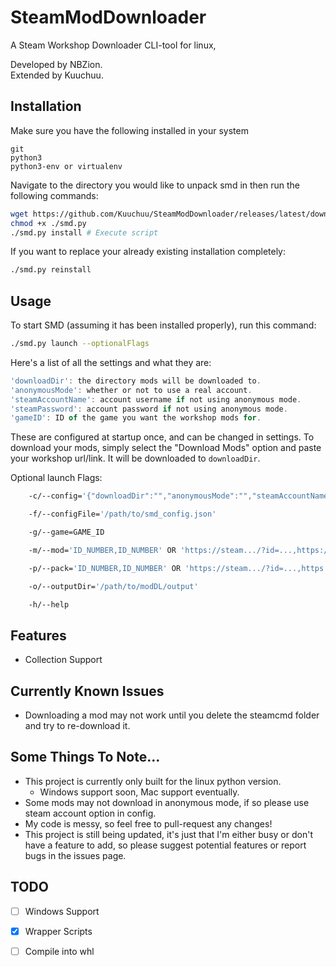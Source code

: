# SteamModDownloader
A Steam Workshop Downloader CLI-tool for linux,

Developed by NBZion.  
Extended by Kuuchuu.

## Installation
Make sure you have the following installed in your system
```
git
python3
python3-env or virtualenv
```

Navigate to the directory you would like to unpack smd in then run the following commands:
```bash
wget https://github.com/Kuuchuu/SteamModDownloader/releases/latest/download/smd.py -O smd.py # Or manually download the latest `smd.py` from releases tab.
chmod +x ./smd.py
./smd.py install # Execute script
```
If you want to replace your already existing installation completely:
```bash
./smd.py reinstall
```

## Usage
To start SMD (assuming it has been installed properly), run this command:
```bash
./smd.py launch --optionalFlags
```
Here's a list of all the settings and what they are:
```js
'downloadDir': the directory mods will be downloaded to.
'anonymousMode': whether or not to use a real account.
'steamAccountName': account username if not using anonymous mode.
'steamPassword': account password if not using anonymous mode.
'gameID': ID of the game you want the workshop mods for.
```
These are configured at startup once, and can be changed in settings.
To download your mods, simply select the "Download Mods" option and
paste your workshop url/link. It will be downloaded to `downloadDir`.

Optional launch Flags:
```bash
    -c/--config='{"downloadDir":"","anonymousMode":"","steamAccountName":"","steamPassword":"","gameID":""}'

    -f/--configFile='/path/to/smd_config.json'

    -g/--game=GAME_ID

    -m/--mod='ID_NUMBER,ID_NUMBER' OR 'https://steam.../?id=...,https://steam.../?id=...'

    -p/--pack='ID_NUMBER,ID_NUMBER' OR 'https://steam.../?id=...,https://steam.../?id=...'

    -o/--outputDir='/path/to/modDL/output'

    -h/--help
```

## Features
- Collection Support
 
## Currently Known Issues
- Downloading a mod may not work until you delete the steamcmd folder and try to re-download it.

## Some Things To Note...
- This project is currently only built for the linux python version.
  - Windows support soon, Mac support eventually.
- Some mods may not download in anonymous mode, if so please use steam account option in config.
- My code is messy, so feel free to pull-request any changes!
- This project is still being updated, it's just that I'm either busy or don't have a feature to add, so please suggest potential features or report bugs in the issues page.

## TODO
- [ ] Windows Support
- [x] Wrapper Scripts 
- [ ] Compile into whl

